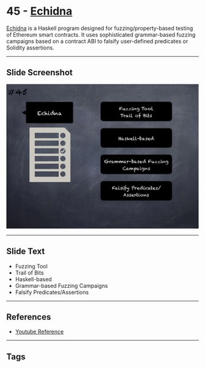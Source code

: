 
# 45 - [Echidna](./Echidna.md)

[Echidna](https://github.com/crytic/echidna) is a Haskell program designed for fuzzing/property-based testing of Ethereum smart contracts. It uses sophisticated grammar-based fuzzing campaigns based on a contract ABI to falsify user-defined predicates or Solidity assertions.
___
## Slide Screenshot
![045.png](../../images/6.%20Audit%20Techniques%20and%20Tools%20101/045.png)
___
## Slide Text
- Fuzzing Tool
- Trail of Bits
- Haskell-based
- Grammar-based Fuzzing Campaigns
- Falsify Predicates/Assertions
___
## References
- [Youtube Reference](https://youtu.be/QmD2bJUe140?t=211)
___
## Tags
